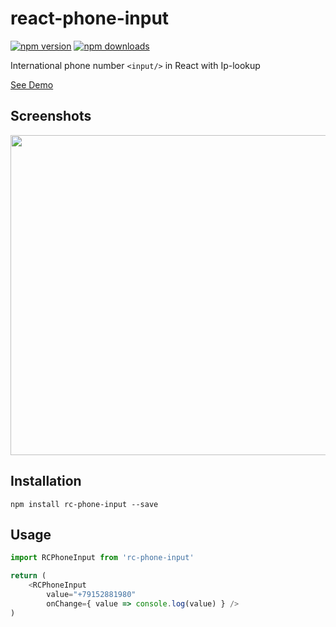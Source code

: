 # react-phone-input

[![npm version](https://img.shields.io/npm/v/rc-phone-input.svg?style=flat-square)](https://www.npmjs.com/package/rc-phone-input)
[![npm downloads](https://img.shields.io/npm/dm/rc-phone-input.svg?style=flat-square)](https://www.npmjs.com/package/rc-phone-input)

International phone number `<input/>` in React with Ip-lookup

[See Demo](http://pitronalldak.github.io/rc-phone-input/)

## Screenshots

<img src="https://raw.githubusercontent.com/pitronalldak/rc-phone-input/master/docs/images/Screen-Shot.png" width="740" height="512"/>

## Installation

```
npm install rc-phone-input --save
```

## Usage

```js
import RCPhoneInput from 'rc-phone-input'

return (
	<RCPhoneInput
		value="+79152881980"
		onChange={ value => console.log(value) } />
)
```
